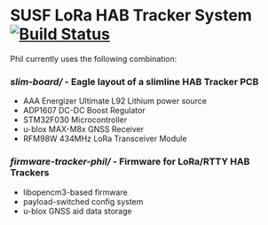 # SUSF LoRa HAB Tracker System [![Build Status](https://travis-ci.org/philcrump/lora-tracker.svg?branch=master)](https://travis-ci.org/philcrump/lora-tracker)

Phil currently uses the following combination:

### *slim-board/* - Eagle layout of a slimline HAB Tracker PCB

* AAA Energizer Ultimate L92 Lithium power source
* ADP1607 DC-DC Boost Regulator
* STM32F030 Microcontroller
* u-blox MAX-M8x GNSS Receiver
* RFM98W 434MHz LoRa Transceiver Module

### *firmware-tracker-phil/* - Firmware for LoRa/RTTY HAB Trackers

* libopencm3-based firmware
* payload-switched config system
* u-blox GNSS aid data storage
